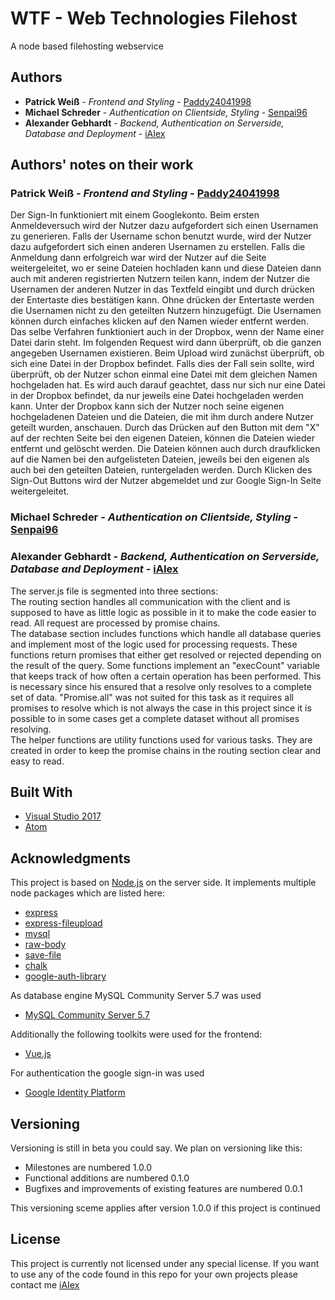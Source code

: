 ﻿# WTF - Web Technologies Filehost

A node based filehosting webservice

## Authors
* **Patrick Weiß** - *Frontend and Styling* - [Paddy24041998](https://github.com/paddy24041998)
* **Michael Schreder** - *Authentication on Clientside, Styling* - [Senpai96](https://github.com/senpai96)
* **Alexander Gebhardt** - *Backend, Authentication on Serverside, Database and Deployment* - [iAIex](https://github.com/iAIex)

## Authors' notes on their work
### Patrick Weiß - *Frontend and Styling* - [Paddy24041998](https://github.com/paddy24041998)
Der Sign-In funktioniert mit einem Googlekonto. Beim ersten Anmeldeversuch wird der Nutzer dazu aufgefordert sich einen Usernamen zu generieren. Falls der Username schon benutzt wurde, wird der Nutzer dazu aufgefordert sich einen anderen Usernamen zu erstellen. Falls die Anmeldung dann erfolgreich war wird der Nutzer auf die Seite weitergeleitet, wo er seine Dateien hochladen kann und diese Dateien dann auch mit anderen registrierten Nutzern teilen kann, indem der Nutzer die Usernamen der anderen Nutzer in das Textfeld eingibt und durch drücken der Entertaste dies bestätigen kann. Ohne drücken der Entertaste werden die Usernamen nicht zu den geteilten Nutzern hinzugefügt. Die Usernamen können durch einfaches klicken auf den Namen wieder entfernt werden. Das selbe Verfahren funktioniert auch in der Dropbox, wenn der Name einer Datei darin steht. Im folgenden Request wird dann überprüft, ob die ganzen angegeben Usernamen existieren. Beim Upload wird zunächst überprüft, ob sich eine Datei in der Dropbox befindet. Falls dies der Fall sein sollte, wird überprüft, ob der Nutzer schon einmal eine Datei mit dem gleichen Namen hochgeladen hat. Es wird auch darauf geachtet, dass nur sich nur eine Datei in der Dropbox befindet, da nur jeweils eine Datei hochgeladen werden kann. Unter der Dropbox kann sich der Nutzer noch seine eigenen hochgeladenen Dateien und die Dateien, die mit ihm durch andere Nutzer geteilt wurden, anschauen. Durch das Drücken auf den Button mit dem "X" auf der rechten Seite bei den eigenen Dateien, können die Dateien wieder entfernt und gelöscht werden. Die Dateien können auch durch draufklicken auf die Namen bei den aufgelisteten Dateien, jeweils bei den eigenen als auch bei den geteilten Dateien, runtergeladen werden. Durch Klicken des Sign-Out Buttons wird der Nutzer abgemeldet und zur Google Sign-In Seite weitergeleitet.
### Michael Schreder - *Authentication on Clientside, Styling* - [Senpai96](https://github.com/senpai96)

### Alexander Gebhardt - *Backend, Authentication on Serverside, Database and Deployment* - [iAIex](https://github.com/iAIex)
The server.js file is segmented into three sections:  
The routing section handles all communication with the client and is supposed to have as little logic as possible in it to make the code easier to read. All request are processed by promise chains.  
The database section includes functions which handle all database queries and implement most of the logic used for processing requests. These functions return promises that either get resolved or rejected depending on the result of the query. Some functions implement an "execCount" variable that keeps track of how often a certain operation has been performed. This is necessary since his ensured that a resolve only resolves to a complete set of data. "Promise.all" was not suited for this task as it requires all promises to resolve which is not always the case in this project since it is possible to in some cases get a complete dataset without all promises resolving.  
The helper functions are utility functions used for various tasks. They are created in order to keep the promise chains in the routing section clear and easy to read.


## Built With
* [Visual Studio 2017](https://www.visualstudio.com/de/downloads/)
* [Atom](https://atom.io/)

## Acknowledgments
This project is based on [Node.js](https://nodejs.org/) on the server side. It implements multiple node packages which are listed here:
* [express](https://expressjs.com/)
* [express-fileupload](https://github.com/richardgirges/express-fileupload)
* [mysql](https://github.com/mysqljs/mysql)
* [raw-body](https://github.com/stream-utils/raw-body)
* [save-file](https://github.com/dfcreative/save-file)
* [chalk](https://github.com/chalk/chalk)
* [google-auth-library](https://github.com/google/google-auth-library-nodejs)

As database engine MySQL Community Server 5.7 was used
* [MySQL Community Server 5.7](https://dev.mysql.com/downloads/mysql/)

Additionally the following toolkits were used for the frontend:
* [Vue.js](https://vuejs.org/)

For authentication the google sign-in was used
* [Google Identity Platform](https://developers.google.com/identity/)

## Versioning
Versioning is still in beta you could say. We plan on versioning like this:
* Milestones are numbered 1.0.0
* Functional additions are numbered 0.1.0
* Bugfixes and improvements of existing features are numbered 0.0.1

This versioning sceme applies after version 1.0.0 if this project is continued

## License
This project is currently not licensed under any special license. If you want to use any of the code found in this repo for your own projects please contact me [iAIex](https://github.com/iAIex)
